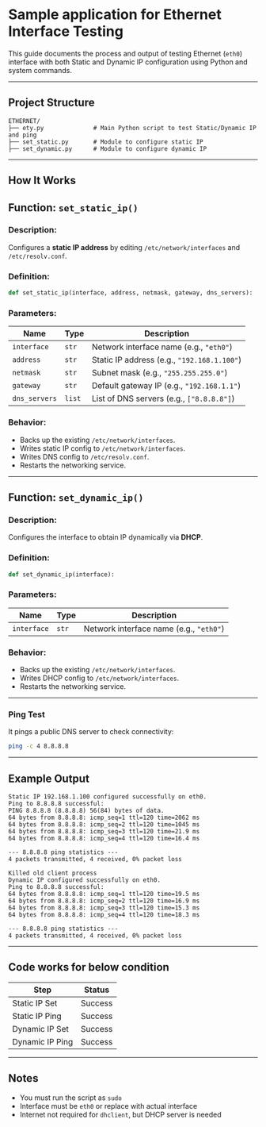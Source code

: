 
# Sample application for Ethernet Interface Testing

This guide documents the process and output of testing Ethernet (`eth0`) interface with both Static and Dynamic IP configuration using Python and system commands.

---

## Project Structure

```
ETHERNET/
├── ety.py              # Main Python script to test Static/Dynamic IP and ping
├── set_static.py       # Module to configure static IP
├── set_dynamic.py      # Module to configure dynamic IP
```

---

## How It Works

## Function: `set_static_ip()`

### Description:
Configures a **static IP address** by editing `/etc/network/interfaces` and `/etc/resolv.conf`.

### Definition:

```python
def set_static_ip(interface, address, netmask, gateway, dns_servers):
```

### Parameters:

| Name         | Type     | Description                                 |
|--------------|----------|---------------------------------------------|
| `interface`  | `str`    | Network interface name (e.g., `"eth0"`)     |
| `address`    | `str`    | Static IP address (e.g., `"192.168.1.100"`) |
| `netmask`    | `str`    | Subnet mask (e.g., `"255.255.255.0"`)       |
| `gateway`    | `str`    | Default gateway IP (e.g., `"192.168.1.1"`)  |
| `dns_servers`| `list`   | List of DNS servers (e.g., `["8.8.8.8"]`)   |

### Behavior:
- Backs up the existing `/etc/network/interfaces`.
- Writes static IP config to `/etc/network/interfaces`.
- Writes DNS config to `/etc/resolv.conf`.
- Restarts the networking service.

---

## Function: `set_dynamic_ip()`

### Description:
Configures the interface to obtain IP dynamically via **DHCP**.

### Definition:

```python
def set_dynamic_ip(interface):
```

### Parameters:

| Name         | Type     | Description                             |
|--------------|----------|-----------------------------------------|
| `interface`  | `str`    | Network interface name (e.g., `"eth0"`) |

### Behavior:
- Backs up the existing `/etc/network/interfaces`.
- Writes DHCP config to `/etc/network/interfaces`.
- Restarts the networking service.

---

### Ping Test

It pings a public DNS server to check connectivity:

```bash
ping -c 4 8.8.8.8
```

---

## Example Output

```
Static IP 192.168.1.100 configured successfully on eth0.
Ping to 8.8.8.8 successful:
PING 8.8.8.8 (8.8.8.8) 56(84) bytes of data.
64 bytes from 8.8.8.8: icmp_seq=1 ttl=120 time=2062 ms
64 bytes from 8.8.8.8: icmp_seq=2 ttl=120 time=1045 ms
64 bytes from 8.8.8.8: icmp_seq=3 ttl=120 time=21.9 ms
64 bytes from 8.8.8.8: icmp_seq=4 ttl=120 time=16.4 ms

--- 8.8.8.8 ping statistics ---
4 packets transmitted, 4 received, 0% packet loss

Killed old client process
Dynamic IP configured successfully on eth0.
Ping to 8.8.8.8 successful:
64 bytes from 8.8.8.8: icmp_seq=1 ttl=120 time=19.5 ms
64 bytes from 8.8.8.8: icmp_seq=2 ttl=120 time=16.9 ms
64 bytes from 8.8.8.8: icmp_seq=3 ttl=120 time=15.3 ms
64 bytes from 8.8.8.8: icmp_seq=4 ttl=120 time=18.3 ms

--- 8.8.8.8 ping statistics ---
4 packets transmitted, 4 received, 0% packet loss
```

---

## Code works for below condition

| Step               | Status   |
|--------------------|----------|
| Static IP Set      | Success  |
| Static IP Ping     | Success  |
| Dynamic IP Set     | Success  |
| Dynamic IP Ping    | Success  |

---

## Notes
- You must run the script as `sudo`
- Interface must be `eth0` or replace with actual interface
- Internet not required for `dhclient`, but DHCP server is needed
